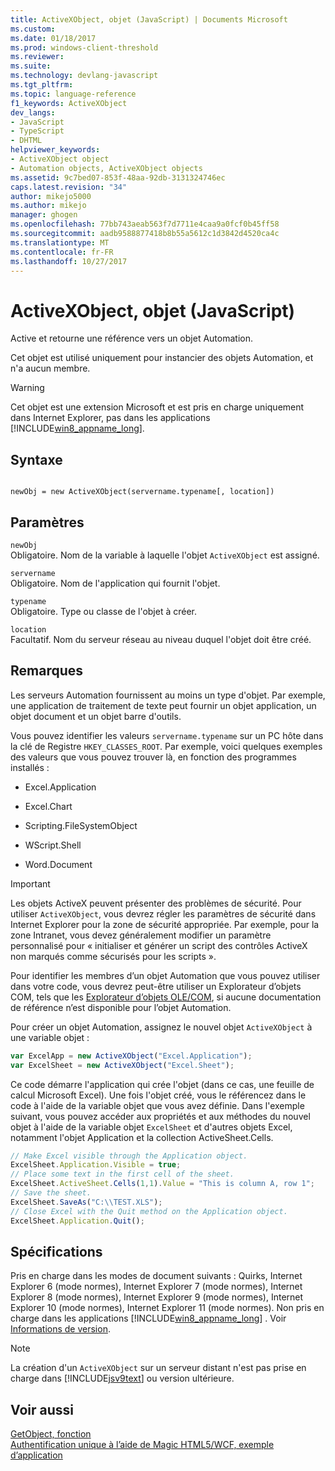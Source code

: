 ```yaml
---
title: ActiveXObject, objet (JavaScript) | Documents Microsoft
ms.custom: 
ms.date: 01/18/2017
ms.prod: windows-client-threshold
ms.reviewer: 
ms.suite: 
ms.technology: devlang-javascript
ms.tgt_pltfrm: 
ms.topic: language-reference
f1_keywords: ActiveXObject
dev_langs:
- JavaScript
- TypeScript
- DHTML
helpviewer_keywords:
- ActiveXObject object
- Automation objects, ActiveXObject objects
ms.assetid: 9c7bed07-853f-48aa-92db-3131324746ec
caps.latest.revision: "34"
author: mikejo5000
ms.author: mikejo
manager: ghogen
ms.openlocfilehash: 77bb743aeab563f7d7711e4caa9a0fcf0b45ff58
ms.sourcegitcommit: aadb9588877418b8b55a5612c1d3842d4520ca4c
ms.translationtype: MT
ms.contentlocale: fr-FR
ms.lasthandoff: 10/27/2017
---
```

# <a name="activexobject-object-javascript"></a>ActiveXObject, objet (JavaScript)
Active et retourne une référence vers un objet Automation.  
  
 Cet objet est utilisé uniquement pour instancier des objets Automation, et n'a aucun membre.  
  
> [!WARNING]
>  Cet objet est une extension Microsoft et est pris en charge uniquement dans Internet Explorer, pas dans les applications [!INCLUDE[win8_appname_long](../../javascript/includes/win8-appname-long-md.md)].  
  
## <a name="syntax"></a>Syntaxe  
  
```  
  
newObj = new ActiveXObject(servername.typename[, location])  
```  
  
## <a name="parameters"></a>Paramètres  
 `newObj`  
 Obligatoire. Nom de la variable à laquelle l'objet `ActiveXObject` est assigné.  
  
 `servername`  
 Obligatoire. Nom de l'application qui fournit l'objet.  
  
 `typename`  
 Obligatoire. Type ou classe de l'objet à créer.  
  
 `location`  
 Facultatif. Nom du serveur réseau au niveau duquel l'objet doit être créé.  
  
## <a name="remarks"></a>Remarques  
 Les serveurs Automation fournissent au moins un type d'objet. Par exemple, une application de traitement de texte peut fournir un objet application, un objet document et un objet barre d'outils.  
  
 Vous pouvez identifier les valeurs `servername.typename` sur un PC hôte dans la clé de Registre `HKEY_CLASSES_ROOT`. Par exemple, voici quelques exemples des valeurs que vous pouvez trouver là, en fonction des programmes installés :  
  
-   Excel.Application  
  
-   Excel.Chart  
  
-   Scripting.FileSystemObject  
  
-   WScript.Shell  
  
-   Word.Document  
  
> [!IMPORTANT]
>  Les objets ActiveX peuvent présenter des problèmes de sécurité. Pour utiliser `ActiveXObject`, vous devrez régler les paramètres de sécurité dans Internet Explorer pour la zone de sécurité appropriée. Par exemple, pour la zone Intranet, vous devez généralement modifier un paramètre personnalisé pour « initialiser et générer un script des contrôles ActiveX non marqués comme sécurisés pour les scripts ».  
  
 Pour identifier les membres d’un objet Automation que vous pouvez utiliser dans votre code, vous devrez peut-être utiliser un Explorateur d’objets COM, tels que les [Explorateur d’objets OLE/COM](http://msdn.microsoft.com/library/d0kh9f4c.aspx), si aucune documentation de référence n’est disponible pour l’objet Automation.  
  
 Pour créer un objet Automation, assignez le nouvel objet `ActiveXObject` à une variable objet :  
  
```JavaScript  
var ExcelApp = new ActiveXObject("Excel.Application");  
var ExcelSheet = new ActiveXObject("Excel.Sheet");  
```  
  
 Ce code démarre l'application qui crée l'objet (dans ce cas, une feuille de calcul Microsoft Excel). Une fois l'objet créé, vous le référencez dans le code à l'aide de la variable objet que vous avez définie. Dans l'exemple suivant, vous pouvez accéder aux propriétés et aux méthodes du nouvel objet à l'aide de la variable objet `ExcelSheet` et d'autres objets Excel, notamment l'objet Application et la collection ActiveSheet.Cells.  
  
```JavaScript  
// Make Excel visible through the Application object.  
ExcelSheet.Application.Visible = true;  
// Place some text in the first cell of the sheet.  
ExcelSheet.ActiveSheet.Cells(1,1).Value = "This is column A, row 1";  
// Save the sheet.  
ExcelSheet.SaveAs("C:\\TEST.XLS");  
// Close Excel with the Quit method on the Application object.  
ExcelSheet.Application.Quit();  
```  
  
## <a name="requirements"></a>Spécifications  
 Pris en charge dans les modes de document suivants : Quirks, Internet Explorer 6 (mode normes), Internet Explorer 7 (mode normes), Internet Explorer 8 (mode normes), Internet Explorer 9 (mode normes), Internet Explorer 10 (mode normes), Internet Explorer 11 (mode normes). Non pris en charge dans les applications [!INCLUDE[win8_appname_long](../../javascript/includes/win8-appname-long-md.md)] . Voir [Informations de version](../../javascript/reference/javascript-version-information.md).  
  
> [!NOTE]
>  La création d'un `ActiveXObject` sur un serveur distant n'est pas prise en charge dans [!INCLUDE[jsv9text](../../javascript/includes/jsv9text-md.md)] ou version ultérieure.  
  
## <a name="see-also"></a>Voir aussi  
 [GetObject, fonction](../../javascript/reference/getobject-function-javascript.md)   
 [Authentification unique à l’aide de Magic HTML5/WCF, exemple d’application](http://code.msdn.microsoft.com/Unique-Authentication-f32d2da0)